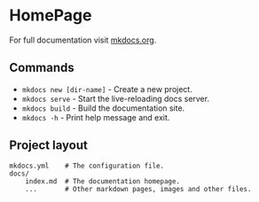 # HomePage

For full documentation visit [mkdocs.org](https://www.mkdocs.org).

## Commands

* `mkdocs new [dir-name]` - Create a new project.
* `mkdocs serve` - Start the live-reloading docs server.<br>
* `mkdocs build` - Build the documentation site.<br>
* `mkdocs -h` - Print help message and exit.<br>

## Project layout

    mkdocs.yml    # The configuration file.
    docs/
        index.md  # The documentation homepage.
        ...       # Other markdown pages, images and other files.
